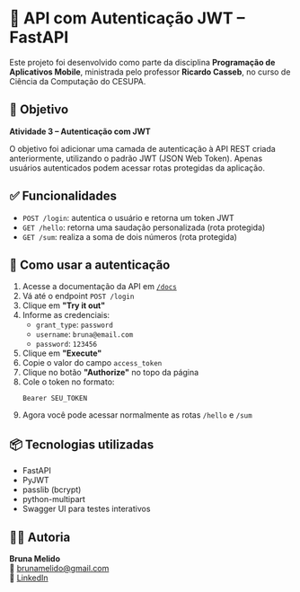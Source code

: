 # 🔐 API com Autenticação JWT – FastAPI

Este projeto foi desenvolvido como parte da disciplina **Programação de Aplicativos Mobile**, ministrada pelo professor **Ricardo Casseb**, no curso de Ciência da Computação do CESUPA.

## 🎯 Objetivo

**Atividade 3 – Autenticação com JWT**

O objetivo foi adicionar uma camada de autenticação à API REST criada anteriormente, utilizando o padrão JWT (JSON Web Token). Apenas usuários autenticados podem acessar rotas protegidas da aplicação.

## ✅ Funcionalidades

- `POST /login`: autentica o usuário e retorna um token JWT
- `GET /hello`: retorna uma saudação personalizada (rota protegida)
- `GET /sum`: realiza a soma de dois números (rota protegida)

## 🔐 Como usar a autenticação

1. Acesse a documentação da API em [`/docs`](http://127.0.0.1:8000/docs)
2. Vá até o endpoint `POST /login`
3. Clique em **"Try it out"**
4. Informe as credenciais:
   - `grant_type`: `password`
   - `username`: `bruna@email.com`
   - `password`: `123456`
5. Clique em **"Execute"**
6. Copie o valor do campo `access_token`
7. Clique no botão **"Authorize"** no topo da página
8. Cole o token no formato:
   ```
   Bearer SEU_TOKEN
   ```
9. Agora você pode acessar normalmente as rotas `/hello` e `/sum`

## 📦 Tecnologias utilizadas

- FastAPI
- PyJWT
- passlib (bcrypt)
- python-multipart
- Swagger UI para testes interativos

## 👩‍💻 Autoria

**Bruna Melido**  
📧 brunamelido@gmail.com  
🔗 [LinkedIn](https://www.linkedin.com/in/brunamelido/)
